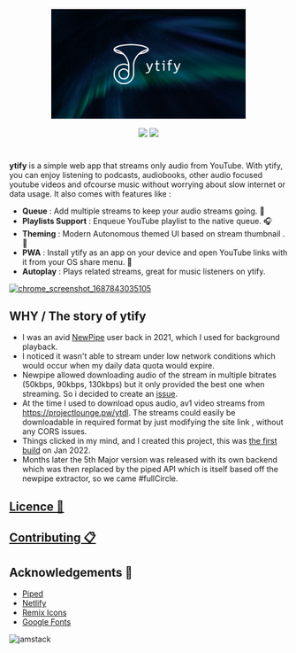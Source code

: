 <div align="center">
 <a href="https://ytify.netlify.app"><img src="assets/ytify_thumbnail_max.webp" width="70%"></a>

![](https://img.shields.io/github/repo-size/n-ce/ytify?style=for-the-badge)
![](https://img.shields.io/tokei/lines/github/n-ce/ytify?style=for-the-badge)
 
</div>

#
**ytify** is a simple web app that streams only audio from YouTube. With ytify, you can enjoy listening to podcasts, audiobooks, other audio focused youtube videos and ofcourse music without worrying about slow internet or data usage. It also comes with features like :

- **Queue** : Add multiple streams to keep your audio streams going. 🎵
- **Playlists Support** : Enqueue YouTube playlist to the native queue. 🎧
- **Theming** : Modern Autonomous themed UI based on stream thumbnail . 🎨
- **PWA** : Install ytify as an app on your device and open YouTube links with it from your OS share menu. 📱
- **Autoplay** : Plays related streams, great for music listeners on ytify.

[![chrome_screenshot_1687843035105](https://github.com/n-ce/ytify/assets/69345507/7f54fa3a-83ff-44d1-ac29-504097996378)](https://ytify.netlify.app/?s=9p5Oi4wPVVo)

## WHY / The story of ytify
- I was an avid [NewPipe](https://github.com/TeamNewPipe/NewPipe) user back in 2021, which I used for background playback.
- I noticed it wasn't able to stream under low network conditions which would occur when my daily data quota would expire.
- Newpipe allowed downloading audio of the stream in multiple bitrates (50kbps, 90kbps, 130kbps) but it only provided the best one when streaming. So i decided to create an [issue](https://github.com/TeamNewPipe/NewPipe/issues/5838).
- At the time I used to download opus audio, av1 video streams from https://projectlounge.pw/ytdl. The streams could easily be downloadable in required format by just modifying the site link , without any CORS issues.
- Things clicked in my mind, and I created this project, this was [the first build](https://github.com/n-ce/ytify/blob/bf129e573c56e99f88b51f679077cb9f8a9a6b3c/index.html) on Jan 2022.
- Months later the 5th Major version was released with its own backend which was then replaced by the piped API which is itself based off the newpipe extractor, so we came #fullCircle.


## [Licence 📝](https://github.com/n-ce/ytify/blob/main/LICENSE)
## [Contributing 📋](https://github.com/n-ce/ytify/blob/main/CONTRIBUTING.md)

## Acknowledgements 🙏
- [Piped](https://github.com/teampiped/piped)
- [Netlify](https://www.netlify.com)
- [Remix Icons](https://github.com/Remix-Design/RemixIcon)
- [Google Fonts](https://fonts.google.com)

![jamstack](https://user-images.githubusercontent.com/69345507/234927416-f846bd9f-db2b-4b06-9aa2-921163a76f24.png)

